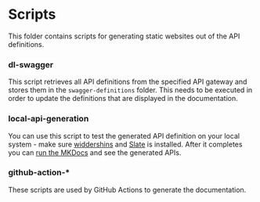 # Scripts

This folder contains scripts for generating static websites out of the API definitions.

### dl-swagger

This script retrieves all API definitions from the specified API gateway and stores them in the `swagger-definitions` folder. This needs to be executed in order to update the definitions that are displayed in the documentation.

### local-api-generation

 You can use this script to test the generated API definition on your local system - make sure [widdershins][widdershins] and [Slate][slate] is installed. After it completes you can [run the MKDocs](../Readme.md#run-mkdocs) and see the generated APIs.

### github-action-*

These scripts are used by GitHub Actions to generate the documentation.
 
[widdershins]: https://github.com/mermade/widdershins
[slate]: https://github.com/slatedocs/slate
